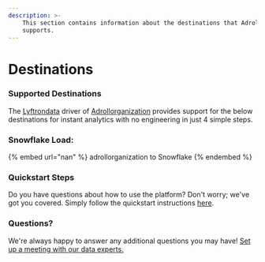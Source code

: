 ```yaml
---
description: >-
    This section contains information about the destinations that Adrollorganization
    supports.
---
```


# Destinations

### Supported Destinations

The [Lyftrondata](https://www.lyftrondata.com/) driver of [Adrollorganization](nan) provides support for the below destinations for instant analytics with no engineering in just 4 simple steps.

### Snowflake Load:

{% embed url="nan" %}
adrollorganization to Snowflake
{% endembed %}

### Quickstart Steps

Do you have questions about how to use the platform? Don't worry; we've got you covered. Simply follow the quickstart instructions [here](README.md).

### Questions? <a href="#questions" id="questions"></a>

We're always happy to answer any additional questions you may have! [Set up a meeting with our data experts.](https://www.lyftrondata.com/book-a-meeting/)
